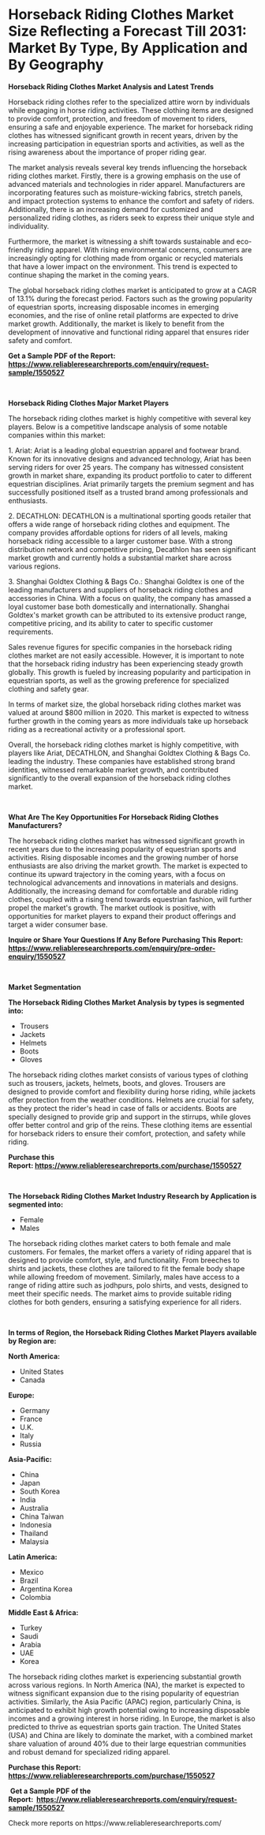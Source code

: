 <p><h1>Horseback Riding Clothes Market Size Reflecting a Forecast Till 2031: Market By Type, By Application and By Geography</h1></p><p><strong>Horseback Riding Clothes Market Analysis and Latest Trends</strong></p>
<p><p>Horseback riding clothes refer to the specialized attire worn by individuals while engaging in horse riding activities. These clothing items are designed to provide comfort, protection, and freedom of movement to riders, ensuring a safe and enjoyable experience. The market for horseback riding clothes has witnessed significant growth in recent years, driven by the increasing participation in equestrian sports and activities, as well as the rising awareness about the importance of proper riding gear.</p><p>The market analysis reveals several key trends influencing the horseback riding clothes market. Firstly, there is a growing emphasis on the use of advanced materials and technologies in rider apparel. Manufacturers are incorporating features such as moisture-wicking fabrics, stretch panels, and impact protection systems to enhance the comfort and safety of riders. Additionally, there is an increasing demand for customized and personalized riding clothes, as riders seek to express their unique style and individuality.</p><p>Furthermore, the market is witnessing a shift towards sustainable and eco-friendly riding apparel. With rising environmental concerns, consumers are increasingly opting for clothing made from organic or recycled materials that have a lower impact on the environment. This trend is expected to continue shaping the market in the coming years.</p><p>The global horseback riding clothes market is anticipated to grow at a CAGR of 13.1% during the forecast period. Factors such as the growing popularity of equestrian sports, increasing disposable incomes in emerging economies, and the rise of online retail platforms are expected to drive market growth. Additionally, the market is likely to benefit from the development of innovative and functional riding apparel that ensures rider safety and comfort.</p></p>
<p><strong>Get a Sample PDF of the Report:&nbsp; <a href="https://www.reliableresearchreports.com/enquiry/request-sample/1550527">https://www.reliableresearchreports.com/enquiry/request-sample/1550527</a></strong></p>
<p>&nbsp;</p>
<p><strong>Horseback Riding Clothes Major Market Players</strong></p>
<p><p>The horseback riding clothes market is highly competitive with several key players. Below is a competitive landscape analysis of some notable companies within this market:</p><p>1. Ariat: Ariat is a leading global equestrian apparel and footwear brand. Known for its innovative designs and advanced technology, Ariat has been serving riders for over 25 years. The company has witnessed consistent growth in market share, expanding its product portfolio to cater to different equestrian disciplines. Ariat primarily targets the premium segment and has successfully positioned itself as a trusted brand among professionals and enthusiasts.</p><p>2. DECATHLON: DECATHLON is a multinational sporting goods retailer that offers a wide range of horseback riding clothes and equipment. The company provides affordable options for riders of all levels, making horseback riding accessible to a larger customer base. With a strong distribution network and competitive pricing, Decathlon has seen significant market growth and currently holds a substantial market share across various regions.</p><p>3. Shanghai Goldtex Clothing & Bags Co.: Shanghai Goldtex is one of the leading manufacturers and suppliers of horseback riding clothes and accessories in China. With a focus on quality, the company has amassed a loyal customer base both domestically and internationally. Shanghai Goldtex's market growth can be attributed to its extensive product range, competitive pricing, and its ability to cater to specific customer requirements.</p><p>Sales revenue figures for specific companies in the horseback riding clothes market are not easily accessible. However, it is important to note that the horseback riding industry has been experiencing steady growth globally. This growth is fueled by increasing popularity and participation in equestrian sports, as well as the growing preference for specialized clothing and safety gear.</p><p>In terms of market size, the global horseback riding clothes market was valued at around $800 million in 2020. This market is expected to witness further growth in the coming years as more individuals take up horseback riding as a recreational activity or a professional sport.</p><p>Overall, the horseback riding clothes market is highly competitive, with players like Ariat, DECATHLON, and Shanghai Goldtex Clothing & Bags Co. leading the industry. These companies have established strong brand identities, witnessed remarkable market growth, and contributed significantly to the overall expansion of the horseback riding clothes market.</p></p>
<p>&nbsp;</p>
<p><strong>What Are The Key Opportunities For Horseback Riding Clothes Manufacturers?</strong></p>
<p><p>The horseback riding clothes market has witnessed significant growth in recent years due to the increasing popularity of equestrian sports and activities. Rising disposable incomes and the growing number of horse enthusiasts are also driving the market growth. The market is expected to continue its upward trajectory in the coming years, with a focus on technological advancements and innovations in materials and designs. Additionally, the increasing demand for comfortable and durable riding clothes, coupled with a rising trend towards equestrian fashion, will further propel the market's growth. The market outlook is positive, with opportunities for market players to expand their product offerings and target a wider consumer base.</p></p>
<p><strong>Inquire or Share Your Questions If Any Before Purchasing This Report: <a href="https://www.reliableresearchreports.com/enquiry/pre-order-enquiry/1550527">https://www.reliableresearchreports.com/enquiry/pre-order-enquiry/1550527</a></strong></p>
<p>&nbsp;</p>
<p><strong>Market Segmentation</strong></p>
<p><strong>The Horseback Riding Clothes Market Analysis by types is segmented into:</strong></p>
<p><ul><li>Trousers</li><li>Jackets</li><li>Helmets</li><li>Boots</li><li>Gloves</li></ul></p>
<p><p>The horseback riding clothes market consists of various types of clothing such as trousers, jackets, helmets, boots, and gloves. Trousers are designed to provide comfort and flexibility during horse riding, while jackets offer protection from the weather conditions. Helmets are crucial for safety, as they protect the rider's head in case of falls or accidents. Boots are specially designed to provide grip and support in the stirrups, while gloves offer better control and grip of the reins. These clothing items are essential for horseback riders to ensure their comfort, protection, and safety while riding.</p></p>
<p><strong>Purchase this Report:&nbsp;<a href="https://www.reliableresearchreports.com/purchase/1550527">https://www.reliableresearchreports.com/purchase/1550527</a></strong></p>
<p>&nbsp;</p>
<p><strong>The Horseback Riding Clothes Market Industry Research by Application is segmented into:</strong></p>
<p><ul><li>Female</li><li>Males</li></ul></p>
<p><p>The horseback riding clothes market caters to both female and male customers. For females, the market offers a variety of riding apparel that is designed to provide comfort, style, and functionality. From breeches to shirts and jackets, these clothes are tailored to fit the female body shape while allowing freedom of movement. Similarly, males have access to a range of riding attire such as jodhpurs, polo shirts, and vests, designed to meet their specific needs. The market aims to provide suitable riding clothes for both genders, ensuring a satisfying experience for all riders.</p></p>
<p>&nbsp;</p>
<p><strong>In terms of Region, the Horseback Riding Clothes Market Players available by Region are:</strong></p>
<p>
    <p> <strong> North America: </strong>
        <ul>
            <li>United States</li>
            <li>Canada</li>
        </ul>
        </p> 
    <p> <strong> Europe: </strong>
        <ul>
            <li>Germany</li>
            <li>France</li>
            <li>U.K.</li>
            <li>Italy</li>
            <li>Russia</li>
        </ul>
        </p> 
    <p> <strong> Asia-Pacific: </strong>
        <ul>
            <li>China</li>
            <li>Japan</li>
            <li>South Korea</li>
            <li>India</li>
            <li>Australia</li>
            <li>China Taiwan</li>
            <li>Indonesia</li>
            <li>Thailand</li>
            <li>Malaysia</li>
        </ul>
        </p> 
    <p> <strong> Latin America: </strong>
        <ul>
            <li>Mexico</li>
            <li>Brazil</li>
            <li>Argentina Korea</li>
            <li>Colombia</li>
        </ul>
        </p> 
    <p> <strong> Middle East & Africa: </strong>
        <ul>
            <li>Turkey</li>
            <li>Saudi</li>
            <li>Arabia</li>
            <li>UAE</li>
            <li>Korea</li>
        </ul>
    </p>
    </p>
<p><p>The horseback riding clothes market is experiencing substantial growth across various regions. In North America (NA), the market is expected to witness significant expansion due to the rising popularity of equestrian activities. Similarly, the Asia Pacific (APAC) region, particularly China, is anticipated to exhibit high growth potential owing to increasing disposable incomes and a growing interest in horse riding. In Europe, the market is also predicted to thrive as equestrian sports gain traction. The United States (USA) and China are likely to dominate the market, with a combined market share valuation of around 40% due to their large equestrian communities and robust demand for specialized riding apparel.</p></p>
<p><strong>Purchase this Report: <a href="https://www.reliableresearchreports.com/purchase/1550527">https://www.reliableresearchreports.com/purchase/1550527</a></strong></p>
<p>&nbsp;<strong>Get a Sample PDF of the Report:&nbsp;&nbsp;<a href="https://www.reliableresearchreports.com/enquiry/request-sample/1550527">https://www.reliableresearchreports.com/enquiry/request-sample/1550527</a></strong></p>
<p><strong></strong></p>
<p>Check more reports on https://www.reliableresearchreports.com/</p>